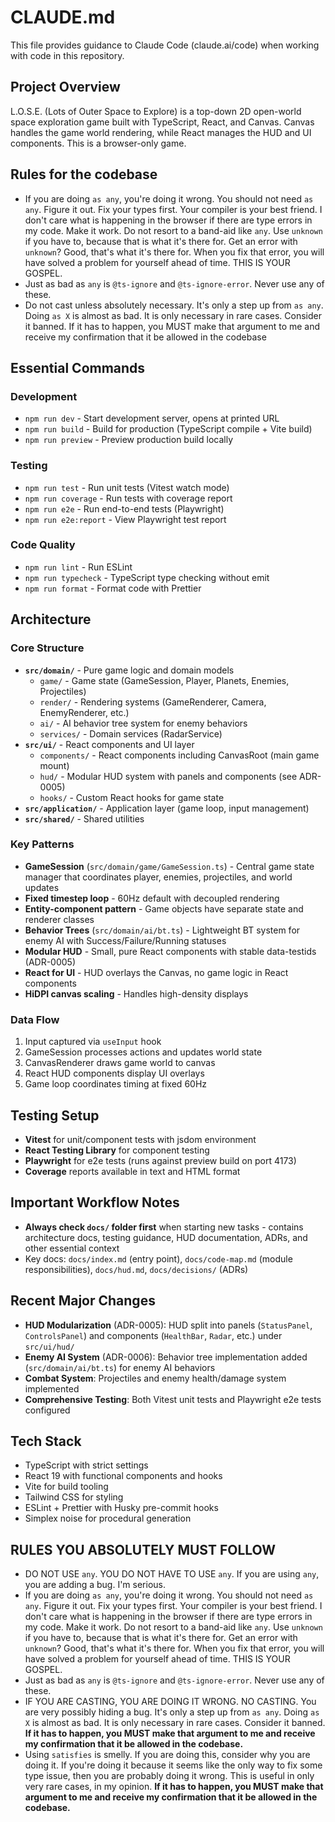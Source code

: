 # CLAUDE.md

This file provides guidance to Claude Code (claude.ai/code) when working with code in this repository.

## Project Overview

L.O.S.E. (Lots of Outer Space to Explore) is a top-down 2D open-world space exploration game built with TypeScript, React, and Canvas. Canvas handles the game world rendering, while React manages the HUD and UI components. This is a browser-only game.

## Rules for the codebase

- If you are doing `as any`, you're doing it wrong. You should not need `as any`. Figure it out. Fix your types first. Your compiler is your best friend. I don't care what is happening in the browser if there are type errors in my code. Make it work. Do not resort to a band-aid like `any`. Use `unknown` if you have to, because that is what it's there for. Get an error with `unknown`? Good, that's what it's there for. When you fix that error, you will have solved a problem for yourself ahead of time. THIS IS YOUR GOSPEL.
- Just as bad as `any` is `@ts-ignore` and `@ts-ignore-error`. Never use any of these.
- Do not cast unless absolutely necessary. It's only a step up from `as any`. Doing `as X` is almost as bad. It is only necessary in rare cases. Consider it banned. If it has to happen, you MUST make that argument to me and receive my confirmation that it be allowed in the codebase

## Essential Commands

### Development

- `npm run dev` - Start development server, opens at printed URL
- `npm run build` - Build for production (TypeScript compile + Vite build)
- `npm run preview` - Preview production build locally

### Testing

- `npm run test` - Run unit tests (Vitest watch mode)
- `npm run coverage` - Run tests with coverage report
- `npm run e2e` - Run end-to-end tests (Playwright)
- `npm run e2e:report` - View Playwright test report

### Code Quality

- `npm run lint` - Run ESLint
- `npm run typecheck` - TypeScript type checking without emit
- `npm run format` - Format code with Prettier

## Architecture

### Core Structure

- **`src/domain/`** - Pure game logic and domain models
  - `game/` - Game state (GameSession, Player, Planets, Enemies, Projectiles)
  - `render/` - Rendering systems (GameRenderer, Camera, EnemyRenderer, etc.)
  - `ai/` - AI behavior tree system for enemy behaviors
  - `services/` - Domain services (RadarService)
- **`src/ui/`** - React components and UI layer
  - `components/` - React components including CanvasRoot (main game mount)
  - `hud/` - Modular HUD system with panels and components (see ADR-0005)
  - `hooks/` - Custom React hooks for game state
- **`src/application/`** - Application layer (game loop, input management)
- **`src/shared/`** - Shared utilities

### Key Patterns

- **GameSession** (`src/domain/game/GameSession.ts`) - Central game state manager that coordinates player, enemies, projectiles, and world updates
- **Fixed timestep loop** - 60Hz default with decoupled rendering
- **Entity-component pattern** - Game objects have separate state and renderer classes
- **Behavior Trees** (`src/domain/ai/bt.ts`) - Lightweight BT system for enemy AI with Success/Failure/Running statuses
- **Modular HUD** - Small, pure React components with stable data-testids (ADR-0005)
- **React for UI** - HUD overlays the Canvas, no game logic in React components
- **HiDPI canvas scaling** - Handles high-density displays

### Data Flow

1. Input captured via `useInput` hook
2. GameSession processes actions and updates world state
3. CanvasRenderer draws game world to canvas
4. React HUD components display UI overlays
5. Game loop coordinates timing at fixed 60Hz

## Testing Setup

- **Vitest** for unit/component tests with jsdom environment
- **React Testing Library** for component testing
- **Playwright** for e2e tests (runs against preview build on port 4173)
- **Coverage** reports available in text and HTML format

## Important Workflow Notes

- **Always check `docs/` folder first** when starting new tasks - contains architecture docs, testing guidance, HUD documentation, ADRs, and other essential context
- Key docs: `docs/index.md` (entry point), `docs/code-map.md` (module responsibilities), `docs/hud.md`, `docs/decisions/` (ADRs)

## Recent Major Changes

- **HUD Modularization** (ADR-0005): HUD split into panels (`StatusPanel`, `ControlsPanel`) and components (`HealthBar`, `Radar`, etc.) under `src/ui/hud/`
- **Enemy AI System** (ADR-0006): Behavior tree implementation added (`src/domain/ai/bt.ts`) for enemy AI behaviors
- **Combat System**: Projectiles and enemy health/damage system implemented
- **Comprehensive Testing**: Both Vitest unit tests and Playwright e2e tests configured

## Tech Stack

- TypeScript with strict settings
- React 19 with functional components and hooks
- Vite for build tooling
- Tailwind CSS for styling
- ESLint + Prettier with Husky pre-commit hooks
- Simplex noise for procedural generation

## RULES YOU ABSOLUTELY MUST FOLLOW

- DO NOT USE `any`. YOU DO NOT HAVE TO USE `any`. If you are using `any`, you are adding a bug. I'm serious.
- If you are doing `as any`, you're doing it wrong. You should not need `as any`. Figure it out. Fix your types first. Your compiler is your best friend. I don't care what is happening in the browser if there are type errors in my code. Make it work. Do not resort to a band-aid like `any`. Use `unknown` if you have to, because that is what it's there for. Get an error with `unknown`? Good, that's what it's there for. When you fix that error, you will have solved a problem for yourself ahead of time. THIS IS YOUR GOSPEL.
- Just as bad as `any` is `@ts-ignore` and `@ts-ignore-error`. Never use any of these.
- IF YOU ARE CASTING, YOU ARE DOING IT WRONG. NO CASTING. You are very possibly hiding a bug. It's only a step up from `as any`. Doing `as X` is almost as bad. It is only necessary in rare cases. Consider it banned. **If it has to happen, you MUST make that argument to me and receive my confirmation that it be allowed in the codebase.**
- Using `satisfies` is smelly. If you are doing this, consider why you are doing it. If you're doing it because it seems like the only way to fix some type issue, then you are probably doing it wrong. This is useful in only very rare cases, in my opinion. **If it has to happen, you MUST make that argument to me and receive my confirmation that it be allowed in the codebase.**
